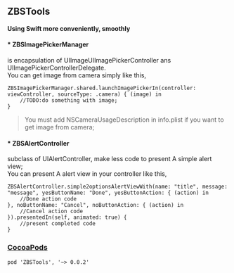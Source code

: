 ## ZBSTools 
__Using Swift more conveniently, smoothly__

#### * ZBSImagePickerManager 
is encapsulation of UIImageUIImagePickerController ans UIImagePickerControllerDelegate.  
You can get image from camera simply like this, 
```
ZBSImagePickerManager.shared.launchImagePickerIn(controller: viewController, sourceType: .camera) { (image) in
    //TODO:do something with image;
}
```
> You must add NSCameraUsageDescription in info.plist if  you want to get image from camera;

#### * ZBSAlertController  
subclass of UIAlertController, make less code to present A simple alert view;   
You can present A alert view in your controller like this, 
```
ZBSAlertController.simple2optionsAlertViewWith(name: "title", message: "message", yesButtonName: "Done", yesButtonAction: { (action) in
    //Done action code
}, noButtonName: "Cancel", noButtonAction: { (action) in
    //Cancel action code
}).presentedIn(self, animated: true) {
    //present completed code
}
```

### [CocoaPods][cocoapods]
```
pod 'ZBSTools', '~> 0.0.2'
```


[cocoapods]: https://cocoapods.org/


